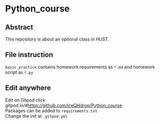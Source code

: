 # Python_course
## Abstract
This repository is about an optional class in HUST.
## File instruction
`basic_practice` contains homework requirements as `*.md` and homework script as `*.py`
## Edit anywhere
Edit on Gitpod click gitpod.io/#https://github.com/iceQHdrop/Python_course<br>Packages can be added to `requirements.txt`<br>Change the init at `.gitpod.yml`
